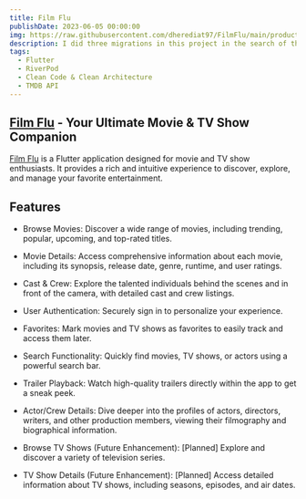 ```yaml
---
title: Film Flu
publishDate: 2023-06-05 00:00:00
img: https://raw.githubusercontent.com/dherediat97/FilmFlu/main/product_image.png
description: I did three migrations in this project in the search of the optimal data load
tags:
  - Flutter
  - RiverPod
  - Clean Code & Clean Architecture
  - TMDB API
---
```

##  <a href="https://film-flu.web.app/">Film Flu</a>  - Your Ultimate Movie & TV Show Companion
 <a href="https://film-flu.web.app/">Film Flu</a> is a Flutter application designed for movie and TV show enthusiasts. It provides a rich and intuitive experience to discover, explore, and manage your favorite entertainment.

## Features
- Browse Movies: Discover a wide range of movies, including trending, popular, upcoming, and top-rated titles.

- Movie Details: Access comprehensive information about each movie, including its synopsis, release date, genre, runtime, and user ratings.

- Cast & Crew: Explore the talented individuals behind the scenes and in front of the camera, with detailed cast and crew listings.

- User Authentication: Securely sign in to personalize your experience.

- Favorites: Mark movies and TV shows as favorites to easily track and access them later.

- Search Functionality: Quickly find movies, TV shows, or actors using a powerful search bar.

- Trailer Playback: Watch high-quality trailers directly within the app to get a sneak peek.

- Actor/Crew Details: Dive deeper into the profiles of actors, directors, writers, and other production members, viewing their filmography and biographical information.

- Browse TV Shows (Future Enhancement): [Planned] Explore and discover a variety of television series.

- TV Show Details (Future Enhancement): [Planned] Access detailed information about TV shows, including seasons, episodes, and air dates.